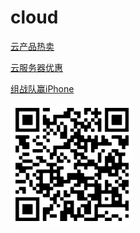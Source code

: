 # cloud

[云产品热卖](https://www.aliyun.com/activity/daily/bestoffer?userCode=nrsebbz1)

[云服务器优惠](https://www.aliyun.com/minisite/goods?userCode=nrsebbz1&share_source=copy_link)

[组战队赢iPhone](https://zb.aliyun.com/taskCenter/88?inviterUserId=1558)

![](images/2023-01-17-18-22-57.png)

